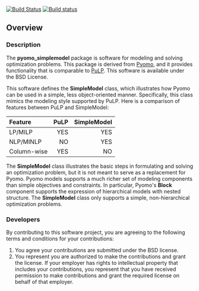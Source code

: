 [![Build Status](https://travis-ci.org/Pyomo/pyomo_simplemodel.svg?branch=master)](https://travis-ci.org/Pyomo/pyomo_simplemodel)
[![Build status](https://ci.appveyor.com/api/projects/status/a3o40900jlx6x6jx?svg=true)](https://ci.appveyor.com/project/WilliamHart/pyomo-simplemodel)

## Overview

### Description 
The **pyomo_simplemodel** package is software for modeling
and solving optimization problems.  This package is derived from
[Pyomo](http://www.pyomo.org), and it provides functionality that
is comparable to [PuLP](https://github.com/coin-or/pulp).  This
software is available under the BSD License.

This software defines the **SimpleModel** class, which illustrates
how Pyomo can be used in a simple, less object-oriented manner.
Specifically, this class mimics the modeling style supported by
PuLP. Here is a comparison of features between PuLP and SimpleModel:

| Feature | PuLP | SimpleModel |
|:---------|------:|-------------:|
|LP/MILP  | YES  | YES         |
| NLP/MINLP | NO | YES |
|Column-wise | YES | NO |

The **SimpleModel** class illustrates the basic steps in
formulating and solving an optimization problem, but it is not meant
to serve as a replacement for Pyomo.  Pyomo models supports a much
richer set of modeling components than simple objectives and
constraints.  In particular, Pyomo's **Block** component supports the
expression of hierarchical models with nested structure.  The
**SimpleModel** class only supports a simple, non-hierarchical optimization problems.

### Developers

By contributing to this software project, you are agreeing to the
following terms and conditions for your contributions:

1. You agree your contributions are submitted under the BSD license. 
2. You represent you are authorized to make the contributions and grant the license. If your employer has rights to intellectual property that includes your contributions, you represent that you have received permission to make contributions and grant the required license on behalf of that employer. 
